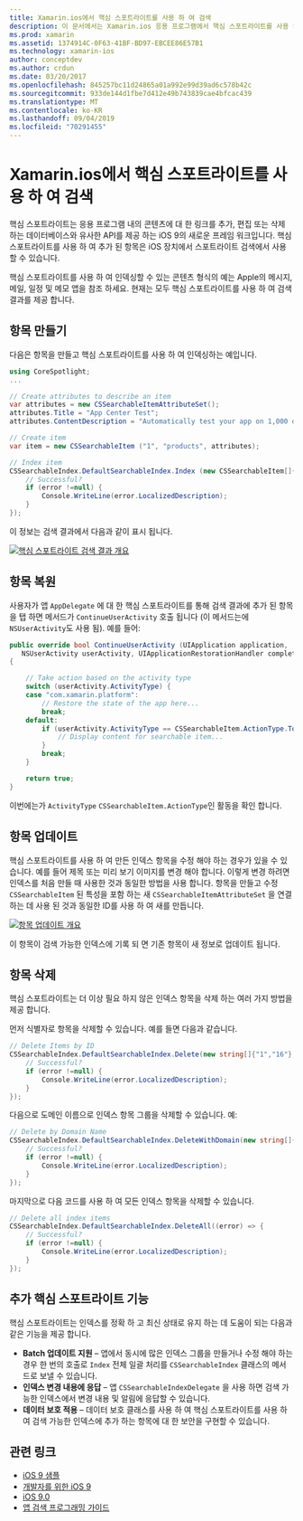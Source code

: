 ```yaml
---
title: Xamarin.ios에서 핵심 스포트라이트를 사용 하 여 검색
description: 이 문서에서는 Xamarin.ios 응용 프로그램에서 핵심 스포트라이트를 사용 하 여 앱 내 콘텐츠에 대 한 링크를 제공 하는 방법을 설명 합니다. 검색 가능한 항목을 만들고, 복원 하 고, 업데이트 하 고, 삭제 하는 방법을 설명 합니다.
ms.prod: xamarin
ms.assetid: 1374914C-0F63-41BF-BD97-EBCEE86E57B1
ms.technology: xamarin-ios
author: conceptdev
ms.author: crdun
ms.date: 03/20/2017
ms.openlocfilehash: 845257bc11d24865a01a992e99d39ad6c578b42c
ms.sourcegitcommit: 933de144d1fbe7d412e49b743839cae4bfcac439
ms.translationtype: MT
ms.contentlocale: ko-KR
ms.lasthandoff: 09/04/2019
ms.locfileid: "70291455"
---
```

# <a name="search-with-core-spotlight-in-xamarinios"></a>Xamarin.ios에서 핵심 스포트라이트를 사용 하 여 검색

핵심 스포트라이트는 응용 프로그램 내의 콘텐츠에 대 한 링크를 추가, 편집 또는 삭제 하는 데이터베이스와 유사한 API를 제공 하는 iOS 9의 새로운 프레임 워크입니다. 핵심 스포트라이트를 사용 하 여 추가 된 항목은 iOS 장치에서 스포트라이트 검색에서 사용할 수 있습니다.

핵심 스포트라이트를 사용 하 여 인덱싱할 수 있는 콘텐츠 형식의 예는 Apple의 메시지, 메일, 일정 및 메모 앱을 참조 하세요. 현재는 모두 핵심 스포트라이트를 사용 하 여 검색 결과를 제공 합니다.

## <a name="creating-an-item"></a>항목 만들기

다음은 항목을 만들고 핵심 스포트라이트를 사용 하 여 인덱싱하는 예입니다.

```csharp
using CoreSpotlight;
...

// Create attributes to describe an item
var attributes = new CSSearchableItemAttributeSet();
attributes.Title = "App Center Test";
attributes.ContentDescription = "Automatically test your app on 1,000 devices in the cloud.";

// Create item
var item = new CSSearchableItem ("1", "products", attributes);

// Index item
CSSearchableIndex.DefaultSearchableIndex.Index (new CSSearchableItem[]{ item }, (error) => {
    // Successful?
    if (error !=null) {
        Console.WriteLine(error.LocalizedDescription);
    }
});
```

이 정보는 검색 결과에서 다음과 같이 표시 됩니다.

[![](corespotlight-images/corespotlight01.png "핵심 스포트라이트 검색 결과 개요")](corespotlight-images/corespotlight01.png#lightbox)

## <a name="restoring-an-item"></a>항목 복원

사용자가 앱 `AppDelegate` 에 대 한 핵심 스포트라이트를 통해 검색 결과에 추가 된 항목을 탭 하면 메서드가 `ContinueUserActivity` 호출 됩니다 (이 메서드는에 `NSUserActivity`도 사용 됨). 예를 들어:

```csharp
public override bool ContinueUserActivity (UIApplication application,
   NSUserActivity userActivity, UIApplicationRestorationHandler completionHandler)
{

    // Take action based on the activity type
    switch (userActivity.ActivityType) {
    case "com.xamarin.platform":
        // Restore the state of the app here...
        break;
    default:
        if (userActivity.ActivityType == CSSearchableItem.ActionType.ToString ()) {
            // Display content for searchable item...
        }
        break;
    }

    return true;
}
```

이번에는가 `ActivityType` `CSSearchableItem.ActionType`인 활동을 확인 합니다.

## <a name="updating-an-item"></a>항목 업데이트

핵심 스포트라이트를 사용 하 여 만든 인덱스 항목을 수정 해야 하는 경우가 있을 수 있습니다. 예를 들어 제목 또는 미리 보기 이미지를 변경 해야 합니다. 이렇게 변경 하려면 인덱스를 처음 만들 때 사용한 것과 동일한 방법을 사용 합니다.
항목을 만들고 수정 `CSSearchableItem` 된 특성을 포함 하는 새 `CSSearchableItemAttributeSet` 을 연결 하는 데 사용 된 것과 동일한 ID를 사용 하 여 새를 만듭니다.

[![](corespotlight-images/corespotlight02.png "항목 업데이트 개요")](corespotlight-images/corespotlight02.png#lightbox)

이 항목이 검색 가능한 인덱스에 기록 되 면 기존 항목이 새 정보로 업데이트 됩니다.

## <a name="deleting-an-item"></a>항목 삭제

핵심 스포트라이트는 더 이상 필요 하지 않은 인덱스 항목을 삭제 하는 여러 가지 방법을 제공 합니다.

먼저 식별자로 항목을 삭제할 수 있습니다. 예를 들면 다음과 같습니다.

```csharp
// Delete Items by ID
CSSearchableIndex.DefaultSearchableIndex.Delete(new string[]{"1","16"},(error) => {
    // Successful?
    if (error !=null) {
        Console.WriteLine(error.LocalizedDescription);
    }
});
```

다음으로 도메인 이름으로 인덱스 항목 그룹을 삭제할 수 있습니다. 예:

```csharp
// Delete by Domain Name
CSSearchableIndex.DefaultSearchableIndex.DeleteWithDomain(new string[]{"domain-name"},(error) => {
    // Successful?
    if (error !=null) {
        Console.WriteLine(error.LocalizedDescription);
    }
});
```

마지막으로 다음 코드를 사용 하 여 모든 인덱스 항목을 삭제할 수 있습니다.

```csharp
// Delete all index items
CSSearchableIndex.DefaultSearchableIndex.DeleteAll((error) => {
    // Successful?
    if (error !=null) {
        Console.WriteLine(error.LocalizedDescription);
    }
});
```

## <a name="additional-core-spotlight-features"></a>추가 핵심 스포트라이트 기능

핵심 스포트라이트는 인덱스를 정확 하 고 최신 상태로 유지 하는 데 도움이 되는 다음과 같은 기능을 제공 합니다.

- **Batch 업데이트 지원** – 앱에서 동시에 많은 인덱스 그룹을 만들거나 수정 해야 하는 경우 한 번의 호출로 `Index` 전체 일괄 처리를 `CSSearchableIndex` 클래스의 메서드로 보낼 수 있습니다.
- **인덱스 변경 내용에 응답** – 앱 `CSSearchableIndexDelegate` 을 사용 하면 검색 가능한 인덱스에서 변경 내용 및 알림에 응답할 수 있습니다.
- **데이터 보호 적용** – 데이터 보호 클래스를 사용 하 여 핵심 스포트라이트를 사용 하 여 검색 가능한 인덱스에 추가 하는 항목에 대 한 보안을 구현할 수 있습니다.



## <a name="related-links"></a>관련 링크

- [iOS 9 샘플](https://docs.microsoft.com/samples/browse/?products=xamarin&term=Xamarin.iOS+iOS9)
- [개발자를 위한 iOS 9](https://developer.apple.com/ios/pre-release/)
- [iOS 9.0](https://developer.apple.com/library/prerelease/ios/releasenotes/General/WhatsNewIniOS/Articles/iOS9.html)
- [앱 검색 프로그래밍 가이드](https://developer.apple.com/library/prerelease/ios/documentation/General/Conceptual/AppSearch/index.html#//apple_ref/doc/uid/TP40016308)
